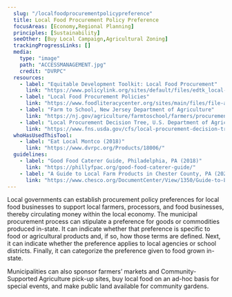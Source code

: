 ```yaml
---
  slug: "/localfoodprocurementpolicypreference"
  title: Local Food Procurement Policy Preference
  focusAreas: [Economy,Regional Planning]
  principles: [Sustainability]
  seeOther: [Buy Local Campaign,Agricultural Zoning]
  trackingProgressLinks: []
  media: 
    type: "image"
    path: "ACCESSMANAGEMENT.jpg"
    credit: "DVRPC"
  resources: 
    - label: "Equitable Development Toolkit: Local Food Procurement"
      link: "https://www.policylink.org/sites/default/files/edtk_local-food-procurement.pdf"
    - label: "Local Food Procurement Policies"
      link: "https://www.foodliteracycenter.org/sites/main/files/file-attachments/procurement.pdf"
    - label: "Farm to School, New Jersey Department of Agriculture"
      link: "https://nj.gov/agriculture/farmtoschool/farmers/procurement/"
    - label: "​​Local Procurement Decision Tree, U.S. Department of Agriculture"
      link: "https://www.fns.usda.gov/cfs/local-procurement-decision-tree"
  whoHasUsedThisTool: 
    - label: "Eat Local Montco (2018)"
      link: "https://www.dvrpc.org/Products/18006/"
  guidelines: 
    - label: "Good Food Caterer Guide, Philadelphia, PA (2018)"
      link: "https://phillyfpac.org/good-food-caterer-guide/"
    - label: "A Guide to Local Farm Products in Chester County, PA (2020)"
      link: "https://www.chesco.org/DocumentCenter/View/1350/Guide-to-Local-Farm-Products-2020?bidId="
---
```


Local governments can establish procurement policy preferences for local food businesses to support local farmers, processors, and food businesses, thereby circulating money within the local economy. The municipal procurement process can stipulate a preference for goods or commodities produced in-state. It can indicate whether that preference is specific to food or agricultural products and, if so, how those terms are defined. Next, it can indicate whether the preference applies to local agencies or school districts. Finally, it can categorize the preference given to food grown in-state.

Municipalities can also sponsor farmers’ markets and Community-Supported Agriculture pick-up sites, buy local food on an ad-hoc basis for special events, and make public land available for community gardens.
